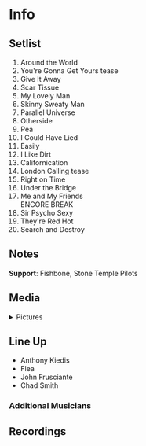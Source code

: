 # Info

## Setlist

1. Around the World
2. You're Gonna Get Yours tease
3. Give It Away
4. Scar Tissue
5. My Lovely Man
6. Skinny Sweaty Man
7. Parallel Universe
8. Otherside
9. Pea
10. I Could Have Lied
11. Easily
12. I Like Dirt
13. Californication
14. London Calling tease
15. Right on Time
16. Under the Bridge
17. Me and My Friends
<br> ENCORE BREAK
18. Sir Psycho Sexy
19. They're Red Hot
20. Search and Destroy

## Notes

**Support**: Fishbone, Stone Temple Pilots

## Media 

<details>
  <summary>Pictures</summary>
  <!--<img alt="Setlist" title="Setlist" src="_.jpg" height="200" />
  <img alt="Clipping" title="Clipping" src="_.jpg" height="200" />
  <img alt="Flyer" title="Flyer" src="_.jpg" height="200" />-->
</details>

## Line Up

* Anthony Kiedis
* Flea
* John Frusciante
* Chad Smith

### Additional Musicians

## Recordings
